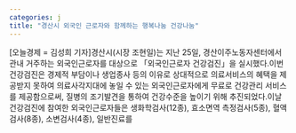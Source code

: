 ```yaml
---
categories: j
title: "경산시 외국인 근로자와 함께하는 행복나눔 건강나눔"
---
```

[오늘경제 = 김성희 기자]경산시(시장 조현일)는 지난 25일, 경산이주노동자센터에서 관내 거주하는 외국인근로자를 대상으로 「외국인근로자 건강검진」을 실시했다.이번 건강검진은 경제적 부담이나 생업종사 등의 이유로 상대적으로 의료서비스의 혜택을 제공받지 못하여 의료사각지대에 놓일 수 있는 외국인근로자에게 무료로 건강관리 서비스를 제공함으로써, 질병의 조기발견을 통하여 건강수준을 높이기 위해 추진되었다.이날 건강검진에 참여한 외국인근로자들은 생화학검사(12종), 효소면역 측정검사(5종), 혈액검사(8종), 소변검사(4종), 일반진료를